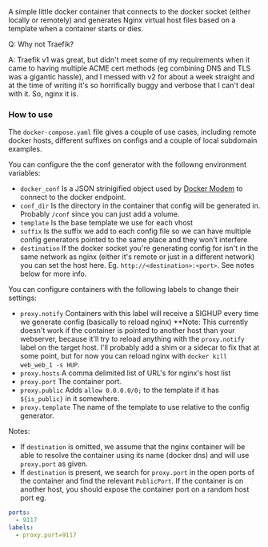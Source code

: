 A simple little docker container that connects to the docker socket (either locally or remotely) and generates Nginx virtual host files based on a template when a container starts or dies.

Q: Why not Traefik?

A: Traefik v1 was great, but didn't meet some of my requirements when it came to having multiple ACME cert methods (eg combining DNS and TLS was a gigantic hassle), and I messed with v2 for about a week straight and at the time of writing it's so horrifically buggy and verbose that I can't deal with it. So, nginx it is.

### How to use
The `docker-compose.yaml` file gives a couple of use cases, including remote docker hosts, different suffixes on configs and a couple of local subdomain examples.

You can configure the the conf generator with the followng environment variables:

* `docker_conf` Is a JSON strinigified object used by [Docker Modem](https://www.npmjs.com/package/docker-modem) to connect to the docker endpoint.
* `conf_dir` Is the directory in the container that config will be generated in. Probably `/conf` since you can just add a volume.
* `template` Is the base template we use for each vhost
* `suffix` Is the suffix we add to each config file so we can have multiple config generators pointed to the same place and they won't interfere
* `destination` If the docker socket you're generating config for isn't in the same network as nginx (either it's remote or just in a different network) you can set the host here. Eg. `http://<destination>:<port>`. See notes below for more info.

You can configure containers with the following labels to change their settings:

* `proxy.notify` Containers with this label will receive a SIGHUP every time we generate config (basically to reload nginx) **Note: This currently doesn't work if the container is pointed to another host than your webserver, because it'll try to reload anything with the `proxy.notify` label on the target host. I'll probably add a shim or a sidecar to fix that at some point, but for now you can reload nginx with `docker kill web_web_1 -s HUP`.
* `proxy.hosts` A comma delimited list of URL's for nginx's host list
* `proxy.port` The container port.
* `proxy.public` Adds `allow 0.0.0.0/0;` to the template if it has `${is_public}` in it somewhere.
* `proxy.template` The name of the template to use relative to the config generator.

Notes:
* If `destination` is omitted, we assume that the nginx container will be able to resolve the container using its name (docker dns) and will use `proxy.port` as given.
* If `destination` is present, we search for `proxy.port` in the open ports of the container and find the relevant `PublicPort`. If the container is on another host, you should expose the container port on a random host port eg.
```yaml
ports:
  - 9117
labels:
  - proxy.port=9117
```
